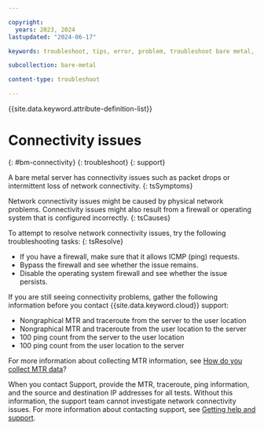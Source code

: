 ```yaml
---

copyright:
  years: 2023, 2024
lastupdated: "2024-06-17"

keywords: troubleshoot, tips, error, problem, troubleshoot bare metal, bare metal troubleshooting

subcollection: bare-metal

content-type: troubleshoot

---
```


{{site.data.keyword.attribute-definition-list}}

# Connectivity issues
{: #bm-connectivity}
{: troubleshoot}
{: support}

A bare metal server has connectivity issues such as packet drops or intermittent loss of network connectivity.
{: tsSymptoms}

Network connectivity issues might be caused by physical network problems. Connectivity issues might also result from a firewall or operating system that is configured incorrectly.
{: tsCauses}

To attempt to resolve network connectivity issues, try the following troubleshooting tasks:
{: tsResolve}

* If you have a firewall, make sure that it allows ICMP (ping) requests.
* Bypass the firewall and see whether the issue remains.
* Disable the operating system firewall and see whether the issue persists.

If you are still seeing connectivity problems, gather the following information before you contact {{site.data.keyword.cloud}} support:

* Nongraphical MTR and traceroute from the server to the user location
* Nongraphical MTR and traceroute from the user location to the server
* 100 ping count from the server to the user location
* 100 ping count from the user location to the server

For more information about collecting MTR information, see [How do you collect MTR data](https://www.ibm.com/support/pages/how-do-you-collect-mtr-data)?

When you contact Support, provide the MTR, traceroute, ping information, and the source and destination IP addresses for all tests. Without this information, the support team cannot investigate network connectivity issues. For more information about contacting support, see [Getting help and support](https://cloud.ibm.com/docs/bare-metal?topic=bare-metal-gettinghelp).
